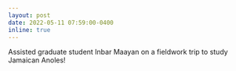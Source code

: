 ```yaml
---
layout: post
date: 2022-05-11 07:59:00-0400
inline: true
---
```


Assisted graduate student Inbar Maayan on a fieldwork trip to study Jamaican Anoles!
